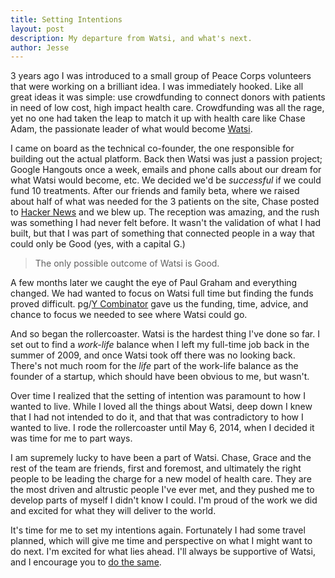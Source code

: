 ```yaml
---
title: Setting Intentions
layout: post
description: My departure from Watsi, and what's next.
author: Jesse
---
```


3 years ago I was introduced to a small group of Peace Corps volunteers that
were working on a brilliant idea. I was immediately hooked. Like all great ideas
it was simple: use crowdfunding to connect donors with patients in need of low
cost, high impact health care. Crowdfunding was all the rage, yet no one had
taken the leap to match it up with health care like Chase Adam, the passionate
leader of what would become [Watsi](https://watsi.org).

I came on board as the technical co-founder, the one responsible for building
out the actual platform. Back then Watsi was just a passion project; Google
Hangouts once a week, emails and phone calls about our dream for what Watsi
would become, etc. We decided we'd be *successful* if we could fund 10
treatments. After our friends and family beta, where we raised about half of
what was needed for the 3 patients on the site, Chase posted to
[Hacker News](https://news.ycombinator.com/item?id=4424081) and we blew up.
The reception was amazing, and the rush was something I had never felt before.
It wasn't the validation of what I had built, but that I was part of something
that connected people in a way that could only be Good (yes, with a capital G.)

> The only possible outcome of Watsi is Good.

A few months later we caught the eye of Paul Graham and everything changed.
We had wanted to focus on Watsi full time but finding the funds proved
difficult. pg/[Y Combinator](http://ycombinator.com/watsi.html) gave us the
funding, time, advice, and chance to focus we needed to see where Watsi could
go.

And so began the rollercoaster. Watsi is the hardest thing I've done so far.
I set out to find a *work-life* balance when I left my full-time job back in the
summer of 2009, and once Watsi took off there was no looking back. There's not
much room for the *life* part of the work-life balance as the founder of a
startup, which should have been obvious to me, but wasn't.

Over time I realized that the setting of intention was paramount to how I
wanted to live. While I loved all the things about Watsi, deep down I knew that
I had not intended to do it, and that that was contradictory to how I wanted to
live. I rode the rollercoaster until May 6, 2014, when I decided it was time
for me to part ways.

I am supremely lucky to have been a part of Watsi. Chase, Grace and the rest of
the team are friends, first and foremost, and ultimately the right people to be
leading the charge for a new model of health care. They are the most driven and
altrustic people I've ever met, and they pushed me to develop parts of myself
I didn't know I could. I'm proud of the work we did and excited for what they
will deliver to the world.

It's time for me to set my intentions again. Fortunately I had some travel
planned, which will give me time and perspective on what I might want to do
next. I'm excited for what lies ahead. I'll always be supportive of Watsi,
and I encourage you to [do the same](https://watsi.org/monthly).

